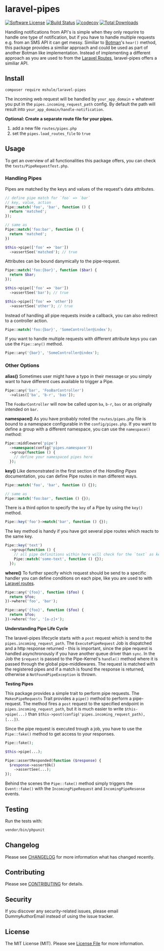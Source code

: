 # laravel-pipes

[![Software License](https://img.shields.io/badge/license-MIT-brightgreen.svg?style=flat-square)](LICENSE.md)
[![Build Status](https://travis-ci.org/m-shule/laravel-pipes.svg?branch=master)](https://travis-ci.org/m-shule/laravel-pipes)
[![codecov](https://codecov.io/gh/m-shule/laravel-pipes/branch/master/graph/badge.svg)](https://codecov.io/gh/m-shule/laravel-pipes)
[![Total Downloads](https://img.shields.io/packagist/dt/mshule/laravel-pipes.svg?style=flat-square)](https://packagist.org/packages/mshule/laravel-pipes)

Handling notifications from API's is simple when they only requrire to handle one type of notification, but if you have to handle multiple requests e.g. from an SMS API it can get messy. Similiar to [Botman](https://botman.io)'s `hear()` method, this package provides a similiar approach and could be used as part of another Botman like implementation. Instead of implementing a different approach as you are used to from the [Laravel Routes](https://laravel.com/docs/5.8/routing), laravel-pipes offers a similiar API.

## Install

`composer require mshule/laravel-pipes`

The incoming web request will be handled by `your_app_domain` + whatever you put in the `pipes.incoming_request_path` config. By default the path will result into `your_app_domain/handle-notification`.

**Optional: Create a separate route file for your pipes.**

1. add a new file `routes/pipes.php`
2. set the `pipes.load_routes_file` to `true`

## Usage

To get an overview of all functionalities this package offers, you can check the `tests/PipeRequestTest.php`.

### Handling Pipes

Pipes are matched by the keys and values of the request's data attributes.

```php
// define pipe match for `foo` => `bar`
// key, value, action
Pipe::match('foo', 'bar', function () {
  return 'matched';
});

// same as
Pipe::match('foo:bar', function () {
  return 'matched';
})

$this->pipe(['foo' => 'bar'])
  ->assertSee('matched'); // true
```

Attributes can be bound danymically to the pipe-request.

```php
Pipe::match('foo:{bar}', function ($bar) {
  return $bar;
});

$this->pipe(['foo' => 'bar'])
  ->assertSee('bar'); // true

$this->pipe(['foo' => 'other'])
  ->assertSee('other'); // true
```

Instead of handling all pipe requests inside a callback, you can also redirect to a controller action.

```php
Pipe::match('foo:{bar}', 'SomeController@index');
```

If you want to handle multiple requests with different attribute keys you can use the `Pipe::any()` method.

```php
Pipe::any('{bar}', 'SomeController@index');
```

### Other Options

**alias()**
Sometimes user might have a typo in their message or you simply want to have different cues available to trigger a Pipe.

```php
Pipe::any('bar', 'FooBarController')
  ->alias(['ba', 'b-r', 'bas']);
```

The `FooBarController` will now be called upon `ba`, `b-r`, `bas` or as originally intended on `bar`.

**namespace()**
As you have probably noted the `routes/pipes.php` file is bound to a namespace configurable in the `config/pipes.php`. If you want to define a group with a different namespace, you can use the `namespace()` method:

```php
Pipe::middleware('pipe')
  ->namespace(config('pipes.namespace'))
  ->group(function () {
    // define your namespaced pipes here
  });
```

**key()**
Like demonstrated in the first section of the *Handling Pipes* documentation, you can define Pipe routes in man different ways.

```php
Pipe::match('foo', 'bar', function () {});

// same as
Pipe::match('foo:bar', function () {});
```

There is a third option to specify the `key` of a Pipe by using the `key()` method.

```php
Pipe::key('foo')->match('bar', function () {});
```

The key method is handy if you have got several pipe routes which reacts to the same key.

```php
Pipe::key('text')
  ->group(function () {
    // all pipe definitions within here will check for the `text` as key in the incoming request
    Pipe::match('some-text', function () {});
  });
```

**where()**
To further specify which request should be send to a specific handler you can define conditions on each pipe, like you are used to with [Laravel routes](https://laravel.com/docs/5.8/routing#parameters-regular-expression-constraints).

```php
Pipe::any('{foo}', function ($foo) {
  return $foo;
})->where('foo', 'bar');

Pipe::any('{foo}', function ($foo) {
  return $foo;
})->where('foo', '[a-z]+');
```

**Understanding Pipe Life Cycle**

The laravel-pipes lifecycle starts with a `post` request which is send to the `pipes.incoming_request_path`. The `ExecutePipeRequest` Job is dispatched and a http response returned - this is important, since the pipe request is handled asynchronously if you have another queue driver than `sync`. In the Job the `$request` is passed to the Pipe-Kernel's `handle()` method where it is passed through the global pipe-middlewares. The request is matched with the registered pipes and if a match is found the response is returned, otherwise a `NotFoundPipeException` is thrown.

**Testing Pipes**

This package provides a simple trait to perform pipe requests. The `MakesPipeRequests` Trait provides a `pipe()` method to perform a pipe-request. The method fires a `post` request to the specified endpoint in `pipes.incoming_request_path`, but it is much easier to write `$this->pipe(...)` than `$this->post(config('pipes.incoming_request_path), [...])`.

Since the pipe request is executed trough a job, you have to use the `Pipe::fake()` method to get access to your responses.

```php
Pipe::fake();

$this->pipe(...);

Pipe::assertResponded(function ($response) {
  $response->assertOk()
    ->assertSee(...);
});
```

Behind the scenes the `Pipe::fake()` method simply triggers the `Event::fake()` with the `IncomingPipeRequest` and `IncomingPipeResonse` events.

## Testing

Run the tests with:

```bash
vendor/bin/phpunit
```

## Changelog

Please see [CHANGELOG](CHANGELOG.md) for more information what has changed recently.

## Contributing

Please see [CONTRIBUTING](CONTRIBUTING.md) for details.

## Security

If you discover any security-related issues, please email DummyAuthorEmail instead of using the issue tracker.

## License

The MIT License (MIT). Please see [License File](/LICENSE.md) for more information.
